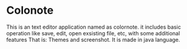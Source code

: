 # Colonote
This is an text editor application named as colornote. it includes basic operation like save, edit, open exsisting file, etc, with some additional features That is: Themes and screenshot.
It is made in java language.
